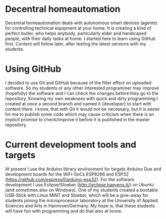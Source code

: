 # Decentral homeautomation
Decentral homeautomation deals with autonomous smart devices (agents) for controlling technical equipment at your home. 
It is creating a kind of perfect butler, who helps anybody, particularly elder and handicaped people, 
with their daily tasks at home. 
I started here to learn using GitHub first. Content will follow later, after testing the latest versions with my students.

# Using GitHub
I decided to use Git and GitHub because of the filter effect on uploaded software. 
So my students or any other interested programmer may improve (hopefully) the software 
and I can check the changes before they go to the repository.
Knowing my own weakness with quick and dirty programming I created at once a second branch and named it {developer} 
to start with content there. 
I know, that with Git it would not be necessary, but it is easier for me to publish some code 
which may cause criticism when there is an implicit promise to check/improve it 
before it is published in the master repository.

# Current development tools and targets
At present I use the Arduino library environment for targets Arduino Due and development boards 
for the WiFi-SoCs ESP8266 and ESP32 (https://github.com/espressif/arduino-esp32). 
For the software development I use Eclipse/Sloeber (http://eclipse.baeyens.it/) on Ubuntu (and sometimes also on Windows). 
One of my students created a bootable USB-Stick with Linux MINT and Sloeber, 
which will be a give-away for students joining the microprocessor laboratory at the University of 
Applied Sciences and Arts in Hannover/Germany. 
My hope is, that these students will have fun with programming and do that also at home.